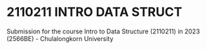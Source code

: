 # 2110211 INTRO DATA STRUCT
Submission for the course Intro to Data Structure (2110211) in 2023 (2566BE) - Chulalongkorn University